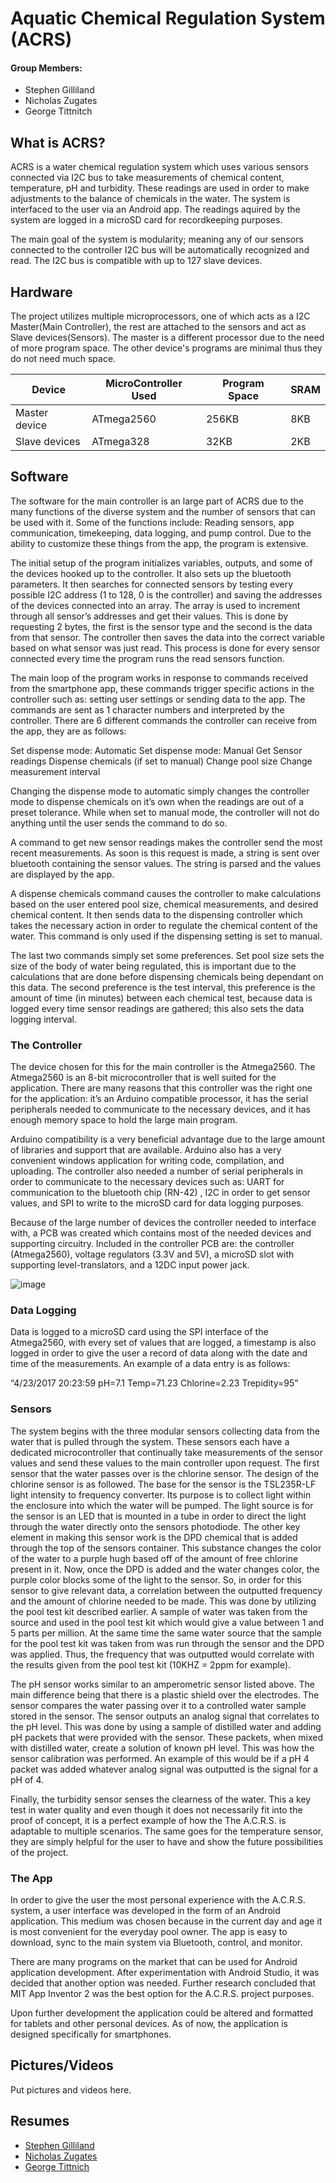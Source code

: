 # Aquatic Chemical Regulation System (ACRS)

#### Group Members:
- Stephen Gilliland
- Nicholas Zugates
- George Tittnitch

## What is ACRS?
ACRS is a water chemical regulation system which uses various sensors connected via I2C bus to take measurements of chemical content, temperature, pH and turbidity. These readings are used in order to make adjustments to the balance of chemicals in the water. The system is interfaced to the user via an Android app. The readings aquired by the system are logged in a microSD card for recordkeeping purposes.

The main goal of the system is modularity; meaning any of our sensors connected to the controller I2C bus will be automatically recognized and read. The I2C bus is compatible with up to 127 slave devices.


## Hardware

The project utilizes multiple microprocessors, one of which acts as a I2C Master(Main Controller), the rest are attached to the sensors and act as Slave devices(Sensors). The master is a different processor due to the need of more program space. The other device's programs are minimal thus they do not need much space.

Device | MicroController Used | Program Space | SRAM
------------ | ------------- | ------- | ----- 
Master device | ATmega2560 | 256KB | 8KB
Slave devices | ATmega328 | 32KB | 2KB

## Software
The software for the main controller is an large part of ACRS due to the many functions of the diverse system and the number of sensors that can be used with it.  Some of the functions include: Reading sensors, app communication, timekeeping, data logging, and pump control. Due to the ability to customize these things from the app, the program is extensive.

The initial setup of the program initializes variables, outputs, and some of the devices hooked up to the controller. It also sets up the bluetooth parameters. It then searches for connected sensors by testing every possible I2C address (1 to 128, 0 is the controller) and saving the addresses of the devices connected into an array. The array is used to increment through all sensor’s addresses and get their values. This is done by requesting 2 bytes, the first is the sensor type and the second is the data from that sensor. The controller then saves the data into the correct variable based on what sensor was just read. This process is done for every sensor connected every time the program runs the read sensors function. 

The main loop of the program works in response to commands received from the smartphone app, these commands trigger specific actions in the controller such as: setting user settings or sending data to the app. The commands are sent as 1 character numbers and interpreted by the controller. There are 6 different commands the controller can receive from the app, they are as follows:

Set dispense mode: Automatic
Set dispense mode: Manual
Get Sensor readings
Dispense chemicals (if set to manual)
Change pool size
Change measurement interval

Changing the dispense mode to automatic simply changes the controller mode to dispense chemicals on it’s own when the readings are out of a preset tolerance. While when set to manual mode, the controller will not do anything until the user sends the command to do so.

A command to get new sensor readings makes the controller send the most recent measurements. As soon is this request is made, a string is sent over bluetooth containing the sensor values. The string is parsed and the values are displayed by the app. 

A dispense chemicals command causes the controller to make calculations based on the user entered pool size, chemical measurements, and desired chemical content. It then sends data to the dispensing controller which takes the necessary action in order to regulate the chemical content of the water. This command is only used if the dispensing setting is set to manual.

The last two commands simply set some preferences. Set pool size sets the size of the body of water being regulated, this is important due to the calculations that are done before dispensing chemicals being dependant on this data. The second preference is the test interval, this preference is the amount of time (in minutes) between each chemical test, because data is logged every time sensor readings are gathered; this also sets the data logging interval.

### The Controller
The device chosen for this for the main controller is the Atmega2560. The Atmega2560 is an 8-bit microcontroller that is well suited for the application. There are many reasons that this controller was the right one for the application: it’s an Arduino compatible processor, it has the serial peripherals needed to communicate to the necessary devices, and it has enough memory space to hold the large main program. 

Arduino compatibility is a very beneficial advantage due to the large amount of libraries and support that are available. Arduino also has a very convenient windows application for writing code, compilation, and uploading. The controller also needed a number of serial peripherals in order to communicate to the necessary devices such as: UART for communication to the bluetooth chip (RN-42) , I2C in order to get sensor values, and SPI to write to the microSD card for data logging purposes.

Because of the large number of devices the controller needed to interface with, a PCB was created which contains most of the needed devices and supporting circuitry. Included in the controller PCB are: the controller (Atmega2560), voltage regulators (3.3V and 5V), a microSD slot with supporting level-translators, and a 12DC input power jack.


![image](https://stephengilliland.github.com/ACRS-Senior-Project/Boards/SP1/BoardLayoutPIC.JPG)

### Data Logging
Data is logged to a microSD card using the SPI interface of the Atmega2560, with every set of values that are logged, a timestamp is also logged in order to give the user a record of data along with the date and time of the measurements.  An example of a data entry is as follows: 

“4/23/2017 20:23:59  pH=7.1  Temp=71.23  Chlorine=2.23  Trepidity=95”

### Sensors
The system begins with the three modular sensors collecting data from the water that is pulled through the system. These sensors each have a dedicated microcontroller that continually take measurements of the sensor values and send these values to the main controller upon request. The first sensor that the water passes over is the chlorine sensor. The design of the chlorine sensor is as followed. The base for the sensor is the TSL235R-LF light intensity to frequency converter. Its purpose is to collect light within the enclosure into which the water will be pumped. The light source is for the sensor is an LED that is mounted in a tube in order to direct the light through the water directly onto the sensors photodiode. The other key element in making this sensor work is the DPD chemical that is added through the top of the sensors container. This substance changes the color of the water to a purple hugh based off of the amount of free chlorine present in it. Now, once the DPD is added and the water changes color, the purple color blocks some of the light to the sensor. So, in order for this sensor to give relevant data, a correlation between the outputted frequency and the amount of chlorine needed to be made. This was done by utilizing the pool test kit described earlier. A sample of water was taken from the source and used in the pool test kit which would give a value between 1 and 5 parts per million. At the same time the same water source that the sample for the pool test kit was taken from was run through the sensor and the DPD was applied. Thus, the frequency that was outputted would correlate with the results given from the pool test kit (10KHZ = 2ppm for example).  
    
The pH sensor works similar to an amperometric sensor listed above. The main difference being that there is a plastic shield over the electrodes. The sensor compares the water passing over it to a controlled water sample stored in the sensor. The sensor outputs an analog signal that correlates to the pH level. This was done by using a sample of distilled water and adding pH packets  that were provided with the sensor. These packets, when mixed with distilled water, create a solution of known pH level. This was how the sensor calibration was performed. An example of this would be if a pH 4 packet was added whatever analog signal was outputted is the signal for a pH of 4. 

Finally, the turbidity sensor senses the clearness of the water. This a key test in water quality and even though it does not necessarily fit into the proof of concept, it is a perfect example of how the The A.C.R.S. is adaptable to multiple scenarios. The same goes for the temperature sensor, they are simply helpful for the user to have and show the future possibilities of the project. 

### The App
In order to give the user the most personal experience with the A.C.R.S. system, a user interface was developed in the form of an Android application.  This medium was chosen because in the current day and age it is most convenient for the everyday pool owner.  The app is easy to download, sync to the main system via Bluetooth, control, and monitor.

There are many programs on the market that can be used for Android application development. After experimentation with Android Studio, it was decided that another option was needed.  Further research concluded that MIT App Inventor 2 was the best option for the A.C.R.S. project purposes.

Upon further development the application could be altered and formatted for tablets and other personal devices.  As of now, the application is designed specifically for smartphones.

## Pictures/Videos
Put pictures and videos here.

## Resumes
- [Stephen Gilliland](./Resumes/SGilliland_Resume.pdf)
- [Nicholas Zugates](./Resumes/N_ZugatesResume.pdf)
- [George Tittnich](./Resumes/GeorgeTittnich_Resume.pdf )
